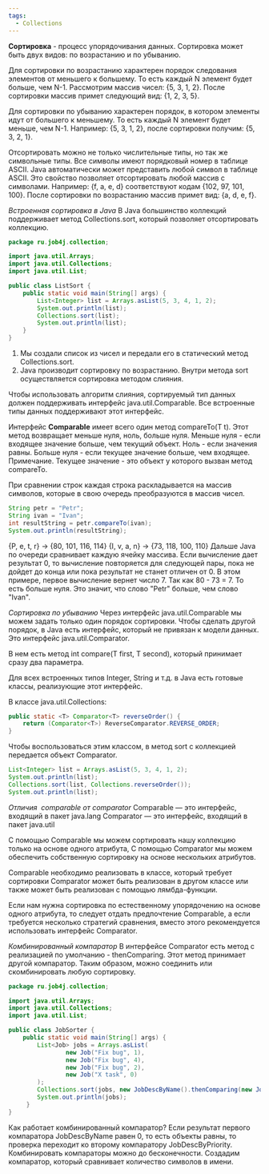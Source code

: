 ```yaml
---
tags:
  - Collections
---
```

**Сортировка** - процесс упорядочивания данных.
Сортировка может быть двух видов: по возрастанию и по убыванию.

Для сортировки по возрастанию характерен порядок следования элементов от меньшего к большему. То есть каждый N элемент будет больше, чем N-1. Рассмотрим массив чисел: {5, 3, 1, 2}. После сортировки массив примет следующий вид: {1, 2, 3, 5}.

Для сортировки по убыванию характерен порядок, в котором элементы идут от большего к меньшему. То есть каждый N элемент будет меньше, чем N-1. Например: {5, 3, 1, 2}, после сортировки получим: {5, 3, 2, 1}.

Отсортировать можно не только числительные типы, но так же символьные типы. Все символы имеют порядковый номер в таблице ASCII.
Java автоматически может представить любой символ в таблице ASCII. Это свойство позволяет отсортировать любой массив с символами.
Например: {f, a, e, d} соответствуют кодам {102, 97, 101, 100}. После сортировки по возрастанию массив примет вид: {a, d, e, f}.

_Встроенная сортировка в Java_
В Java большинство коллекций поддерживает метод Collections.sort, который позволяет отсортировать коллекцию.
```java
package ru.job4j.collection;

import java.util.Arrays;
import java.util.Collections;
import java.util.List;

public class ListSort {
    public static void main(String[] args) {
        List<Integer> list = Arrays.asList(5, 3, 4, 1, 2);
        System.out.println(list);
        Collections.sort(list);
        System.out.println(list);
    }
}
```
1. Мы создали список из чисел и передали его в статический метод Collections.sort.
2. Java производит сортировку по возрастанию. Внутри метода sort осуществляется сортировка методом слияния.

Чтобы использовать алгоритм слияния, сортируемый тип данных должен поддерживать интерфейс java.util.Comparable. Все встроенные типы данных поддерживают этот интерфейс.

Интерфейс **Comparable** имеет всего один метод compareTo(T t). Этот метод возвращает меньше нуля, ноль, больше нуля.
Меньше нуля - если входящее значение больше, чем текущий объект.
Ноль - если значения равны.
Больше нуля - если текущее значение больше, чем входящее. Примечание. Текущее значение - это объект у которого вызван метод compareTo.

При сравнении строк каждая строка раскладывается на массив символов, которые в свою очередь преобразуются в массив чисел.
```java
String petr = "Petr";
String ivan = "Ivan";
int resultString = petr.compareTo(ivan);
System.out.println(resultString);
```
{P, e, t, r} -> {80, 101, 116, 114}
{I, v, a, n} -> {73, 118, 100, 110}
Дальше Java по очереди сравнивает каждую ячейку массива. Если вычисление дает результат 0, то вычисление повторяется для следующей пары, пока не дойдет до конца или пока результат не станет отличен от 0.
В этом примере, первое вычисление вернет число 7. Так как 80 - 73 = 7. То есть больше нуля. Это значит, что слово "Petr" больше, чем слово "Ivan".

_Сортировка по убыванию_
Через интерфейс java.util.Comparable мы можем задать только один порядок сортировки. Чтобы сделать другой порядок, в Java есть интерфейс, который не привязан к модели данных. Это интерфейс java.util.Comparator.

В нем есть метод int compare(T first, T second), который принимает сразу два параметра.

Для всех встроенных типов Integer, String и т.д. в Java есть готовые классы, реализующие этот интерфейс.

В классе java.util.Collections:
```java
public static <T> Comparator<T> reverseOrder() {
    return (Comparator<T>) ReverseComparator.REVERSE_ORDER;
}
```
Чтобы воспользоваться этим классом, в метод sort с коллекцией передается объект Comparator.
```java
List<Integer> list = Arrays.asList(5, 3, 4, 1, 2);
System.out.println(list);
Collections.sort(list, Collections.reverseOrder());
System.out.println(list);
```

 _Отличия  comparable от comparator_
 Comparable — это интерфейс, входящий в пакет java.lang
 Comparator — это интерфейс, входящий в пакет java.util

С помощью Comparable мы можем сортировать нашу коллекцию только на основе одного атрибута,
С помощью Comparator мы можем обеспечить собственную сортировку на основе нескольких атрибутов.

Comparable необходимо реализовать в классе, который требует сортировки
Comparator может быть реализован в другом классе или также может быть реализован с помощью лямбда-функции.

Если нам нужна сортировка по естественному упорядочению на основе одного атрибута, то следует отдать предпочтение Comparable, а если требуется несколько стратегий сравнения, вместо этого рекомендуется использовать интерфейс Comparator.

_Комбинированный компаратор_
В интерфейсе Comparator есть метод с реализацией по умолчанию - thenComparing. Этот метод принимает другой компаратор. Таким образом, можно соединить или скомбинировать любую сортировку.

```java
package ru.job4j.collection;

import java.util.Arrays;
import java.util.Collections;
import java.util.List;

public class JobSorter {
    public static void main(String[] args) {
        List<Job> jobs = Arrays.asList(
                new Job("Fix bug", 1),
                new Job("Fix bug", 4),
                new Job("Fix bug", 2),
                new Job("X task", 0)
        );
        Collections.sort(jobs, new JobDescByName().thenComparing(new JobDescByPriority()));
        System.out.println(jobs);
     }
}
```
Как работает комбинированный компаратор?
Если результат первого компаратора JobDescByName равен 0, то есть объекты равны, то проверка переходит ко второму компаратору JobDescByPriority.
Комбинировать компараторы можно до бесконечности.
Создадим компаратор, который сравнивает количество символов в имени.
